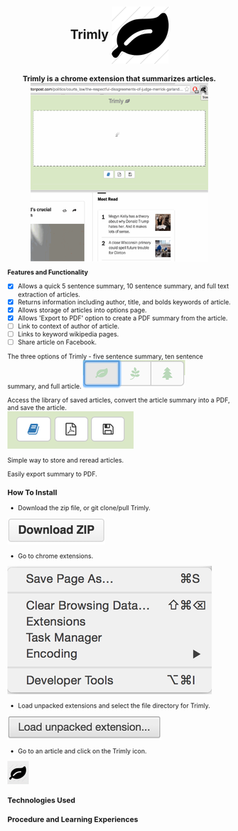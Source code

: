 <h1 align="center">
Trimly  <img align="center" src="https://raw.githubusercontent.com/k--chow/Trimly/master/icons/trimly128.png"/>
</h1>


<h3 align="center">
Trimly is a chrome extension that summarizes articles. 
<br>
<img width="400" height="400" align="center" src="https://raw.githubusercontent.com/k--chow/Trimly/master/icons/trimly1.gif"/>
</h3>


<b>Features and Functionality</b>
<br>

- [x] Allows a quick 5 sentence summary, 10 sentence summary, and full text extraction of articles.
- [x] Returns information including author, title, and bolds keywords of article.
- [x] Allows storage of articles into options page.
- [x] Allows 'Export to PDF' option to create a PDF summary from the article.
- [ ] Link to context of author of article.
- [ ] Links to keyword wikipedia pages. 
- [ ] Share article on Facebook.

The three options of Trimly - five sentence summary, 
ten sentence summary, and full article. 
![alt text](https://raw.githubusercontent.com/k--chow/Trimly/master/icons/topbuttons.png "Final")

Access the library of saved articles, convert the article summary into a PDF, and save the article.<br>
![alt text](https://raw.githubusercontent.com/k--chow/Trimly/master/icons/bottombuttons.png "Final")

Simple way to store and reread articles. <br>

Easily export summary to PDF. <br>


<h3>How To Install</h3>

- Download the zip file, or git clone/pull Trimly.

<a href="https://github.com/k--chow/Trimly/archive/master.zip"><img src="https://raw.githubusercontent.com/k--chow/Trimly/master/icons/downloadzip.png"/></a>

- Go to chrome extensions.

<img src="https://raw.githubusercontent.com/k--chow/Trimly/master/icons/install2.png"/>

- Load unpacked extensions and select the file directory for Trimly. 

<img src="https://raw.githubusercontent.com/k--chow/Trimly/master/icons/install3.png"/>

- Go to an article and click on the Trimly icon.

<img src="https://raw.githubusercontent.com/k--chow/Trimly/master/icons/install4.png"/>

<h3>Technologies Used</h3>

<h3>Procedure and Learning Experiences</h3>
<!--
Flask - CORS
heroku python flask server
SDK easy to use Aylien
use locally
chrome storage
UI need more expertise
angular JS to load and delete data
angular is great!
data persistence
one function after another
$scope.apply
saved properly
topic search?
highlight keywords
export to pdf-->